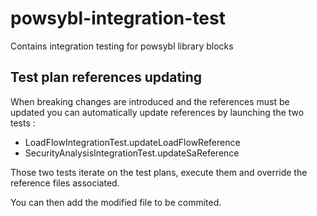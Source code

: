 # powsybl-integration-test
Contains integration testing for powsybl library blocks

## Test plan references updating

When breaking changes are introduced and the references must be updated you can automatically update references by launching the two tests :

- LoadFlowIntegrationTest.updateLoadFlowReference
- SecurityAnalysisIntegrationTest.updateSaReference

Those two tests iterate on the test plans, execute them and override the reference files associated.

You can then add the modified file to be commited.
